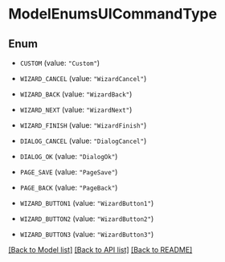 # ModelEnumsUICommandType

## Enum


* `CUSTOM` (value: `"Custom"`)

* `WIZARD_CANCEL` (value: `"WizardCancel"`)

* `WIZARD_BACK` (value: `"WizardBack"`)

* `WIZARD_NEXT` (value: `"WizardNext"`)

* `WIZARD_FINISH` (value: `"WizardFinish"`)

* `DIALOG_CANCEL` (value: `"DialogCancel"`)

* `DIALOG_OK` (value: `"DialogOk"`)

* `PAGE_SAVE` (value: `"PageSave"`)

* `PAGE_BACK` (value: `"PageBack"`)

* `WIZARD_BUTTON1` (value: `"WizardButton1"`)

* `WIZARD_BUTTON2` (value: `"WizardButton2"`)

* `WIZARD_BUTTON3` (value: `"WizardButton3"`)


[[Back to Model list]](../README.md#documentation-for-models) [[Back to API list]](../README.md#documentation-for-api-endpoints) [[Back to README]](../README.md)


